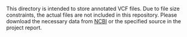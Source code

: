 This directory is intended to store annotated VCF files. Due to file size constraints, the actual files are not included in this repository. Please download the necessary data from [NCBI](https://www.ncbi.nlm.nih.gov/) or the specified source in the project report.
